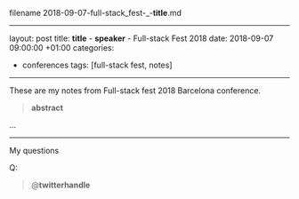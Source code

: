 filename
2018-09-07-full-stack_fest-_-__title__.md

---
layout: post
title: __title__ - __speaker__ - Full-stack Fest 2018
date: 2018-09-07 09:00:00 +01:00
categories:
- conferences
tags: [full-stack fest, notes]
---

These are my notes from Full-stack fest 2018 Barcelona conference.

> __abstract__

...

---

My questions

Q: 

> @__twitterhandle__